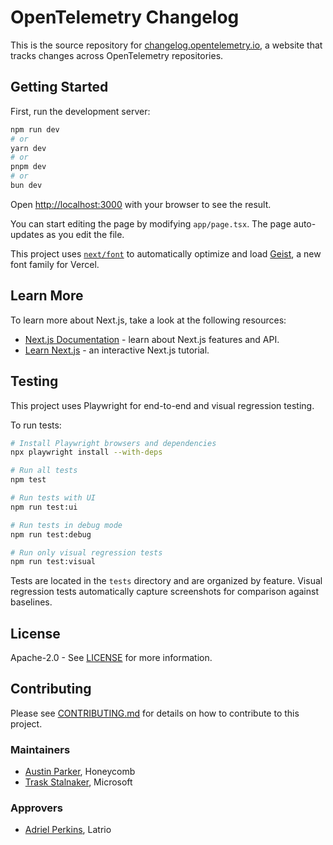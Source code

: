 # OpenTelemetry Changelog

This is the source repository for [changelog.opentelemetry.io](https://changelog.opentelemetry.io), a website that tracks changes across OpenTelemetry repositories.

## Getting Started

First, run the development server:

```bash
npm run dev
# or
yarn dev
# or
pnpm dev
# or
bun dev
```

Open [http://localhost:3000](http://localhost:3000) with your browser to see the result.

You can start editing the page by modifying `app/page.tsx`. The page auto-updates as you edit the file.

This project uses [`next/font`](https://nextjs.org/docs/app/building-your-application/optimizing/fonts) to automatically optimize and load [Geist](https://vercel.com/font), a new font family for Vercel.

## Learn More

To learn more about Next.js, take a look at the following resources:

- [Next.js Documentation](https://nextjs.org/docs) - learn about Next.js features and API.
- [Learn Next.js](https://nextjs.org/learn) - an interactive Next.js tutorial.

## Testing

This project uses Playwright for end-to-end and visual regression testing.

To run tests:

```bash
# Install Playwright browsers and dependencies
npx playwright install --with-deps

# Run all tests
npm test

# Run tests with UI
npm run test:ui

# Run tests in debug mode
npm run test:debug

# Run only visual regression tests
npm run test:visual
```

Tests are located in the `tests` directory and are organized by feature. Visual regression tests automatically capture screenshots for comparison against baselines.

## License

Apache-2.0 - See [LICENSE](./LICENSE) for more information.

## Contributing

Please see [CONTRIBUTING.md](./CONTRIBUTING.md) for details on how to contribute to this project.

### Maintainers

- [Austin Parker](https://github.com/austinlparker), Honeycomb
- [Trask Stalnaker](https://github.com/trask), Microsoft

### Approvers

- [Adriel Perkins](https://github.com/adrielp), Latrio
